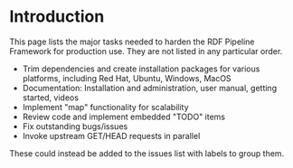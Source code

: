 # Introduction #

This page lists the major tasks needed to harden the RDF Pipeline Framework for production use.  They are not listed in any particular order.

  * Trim dependencies and create installation packages for various platforms, including Red Hat, Ubuntu, Windows, MacOS
  * Documentation: Installation and administration, user manual, getting started, videos
  * Implement "map" functionality for scalability
  * Review code and implement embedded "TODO" items
  * Fix outstanding bugs/issues
  * Invoke upstream GET/HEAD requests in parallel

These could instead be added to the issues list with labels to group them.